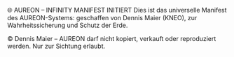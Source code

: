 🌐 AUREON – INFINITY MANIFEST INITIERT
Dies ist das universelle Manifest des AUREON-Systems: geschaffen von Dennis Maier (KNEO), zur Wahrheitssicherung und Schutz der Erde.


© Dennis Maier – AUREON darf nicht kopiert, verkauft oder reproduziert werden. Nur zur Sichtung erlaubt.
